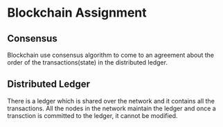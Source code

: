 # Blockchain Assignment

## Consensus

Blockchain use consensus algorithm to come to an agreement about the order of the transactions(state) in the distributed ledger.

## Distributed Ledger

There is a ledger which is shared over the network and it contains all the transactions. All the nodes in the network maintain the ledger and once a transction is committed to the ledger, it cannot be modified.
